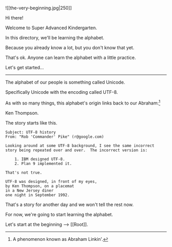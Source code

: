 ![[the-very-beginning.jpg|250]]

Hi there!

Welcome to Super Advanced Kindergarten.

In this directory, we'll be learning the alphabet.

Because you already know a lot, but you don't know that yet.

That's ok. Anyone can learn the alphabet with a little practice.

Let's get started...

---

The alphabet of our people is something called Unicode.

Specifically Unicode with the encoding called UTF-8.

As with so many things, this alphabet's origin links back to our Abraham:[^1]

Ken Thompson.

The story starts like this.

```
Subject: UTF-8 history
From: "Rob 'Commander' Pike" (r@google.com)

Looking around at some UTF-8 background, I see the same incorrect
story being repeated over and over.  The incorrect version is:

    1. IBM designed UTF-8.
    2. Plan 9 implemented it.

That's not true.

UTF-8 was designed, in front of my eyes,
by Ken Thompson, on a placemat
in a New Jersey diner
one night in September 1992.
```

That's a story for another day and we won't tell the rest now.

For now, we're going to start learning the alphabet.

Let's start at the beginning --> [[Root]].

[^1]: A phenomenon known as Abraham Linkin'.[^2]
[^2]: Damn that was a good pun.[^3]
[^3]: For more, see [Book 3](https://business.thedynamiclinker.com).
